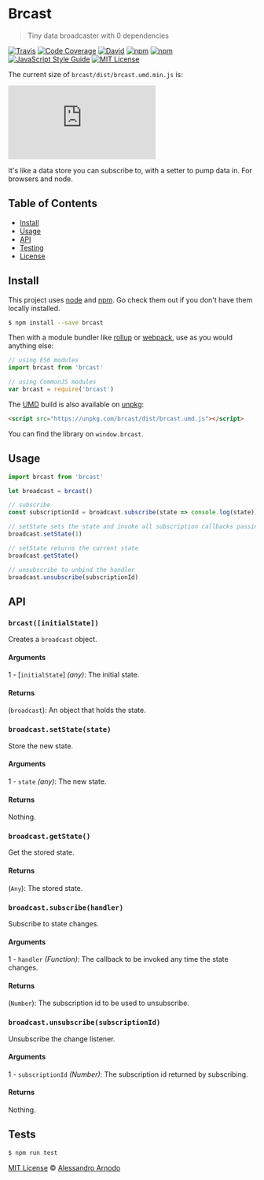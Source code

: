 # Brcast

> Tiny data broadcaster with 0 dependencies

[![Travis](https://img.shields.io/travis/vesparny/brcast.svg)](https://travis-ci.org/vesparny/brcast)
[![Code Coverage](https://img.shields.io/codecov/c/github/vesparny/brcast.svg?style=flat-square)](https://codecov.io/github/vesparny/brcast)
[![David](https://img.shields.io/david/vesparny/brcast.svg)](https://david-dm.org/vesparny/brcast)
[![npm](https://img.shields.io/npm/v/brcast.svg)](https://www.npmjs.com/package/brcast)
[![npm](https://img.shields.io/npm/dm/brcast.svg)](https://npm-stat.com/charts.html?package=brcast&from=2017-04-01)
[![JavaScript Style Guide](https://img.shields.io/badge/code%20style-standard-brightgreen.svg)](http://standardjs.com/)
[![MIT License](https://img.shields.io/npm/l/brcast.svg?style=flat-square)](https://github.com/vesparny/brcast/blob/master/LICENSE)

The current size of `brcast/dist/brcast.umd.min.js` is:

[![gzip size](http://img.badgesize.io/https://unpkg.com/brcast/dist/brcast.umd.min.js?compression=gzip&label=gzip%20size&style=flat-square)](https://unpkg.com/brcast/dist/)

It's like a data store you can subscribe to, with a setter to pump data in.
For browsers and node.

## Table of Contents

-   [Install](#install)
-   [Usage](#usage)
-   [API](#api)
-   [Testing](#tests)
-   [License](#license)

## Install

This project uses [node](http://nodejs.org) and [npm](https://npmjs.com). Go check them out if you don't have them locally installed.

```sh
$ npm install --save brcast
```

Then with a module bundler like [rollup](http://rollupjs.org/) or [webpack](https://webpack.js.org/), use as you would anything else:

```javascript
// using ES6 modules
import brcast from 'brcast'

// using CommonJS modules
var brcast = require('brcast')
```

The [UMD](https://github.com/umdjs/umd) build is also available on [unpkg](https://unpkg.com):

```html
<script src="https://unpkg.com/brcast/dist/brcast.umd.js"></script>
```

You can find the library on `window.brcast`.

## Usage

```js
import brcast from 'brcast'

let broadcast = brcast()

// subscribe
const subscriptionId = broadcast.subscribe(state => console.log(state))

// setState sets the state and invoke all subscription callbacks passing in the state
broadcast.setState(1)

// setState returns the current state
broadcast.getState()

// unsubscribe to unbind the handler
broadcast.unsubscribe(subscriptionId)
```

## API

### `brcast([initialState])`

Creates a `broadcast` object.

#### Arguments

1 - [`initialState`] *(any)*: The initial state.

#### Returns

(`broadcast`): An object that holds the state.

### `broadcast.setState(state)`

Store the new state.

#### Arguments

1 - `state` *(any)*: The new state.

#### Returns

Nothing.

### `broadcast.getState()`

Get the stored state.

#### Returns

(`Any`): The stored state.

### `broadcast.subscribe(handler)`

Subscribe to state changes.

#### Arguments

1 - `handler` *(Function)*: The callback to be invoked any time the state changes.

#### Returns

(`Number`): The subscription id to be used to unsubscribe.

### `broadcast.unsubscribe(subscriptionId)`

Unsubscribe the change listener.

#### Arguments

1 - `subscriptionId` *(Number)*: The subscription id returned by subscribing.

#### Returns

Nothing.

## Tests

```sh
$ npm run test
```


[MIT License](LICENSE.md) © [Alessandro Arnodo](https://alessandro.arnodo.net/)

